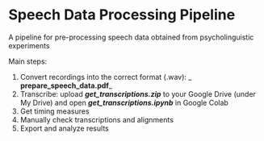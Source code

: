 # Speech Data Processing Pipeline
A pipeline for pre-processing speech data obtained from psycholinguistic experiments

Main steps:

1. Convert recordings into the correct format (.wav): _ **prepare_speech_data.pdf**_
2. Transcribe: upload _**get_transcriptions.zip**_ to your Google Drive (under My Drive) and open _**get_transcriptions.ipynb**_ in Google Colab
3. Get timing measures
4. Manually check transcriptions and alignments
5. Export and analyze results
